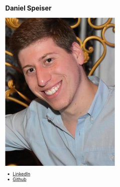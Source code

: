 Daniel Speiser
--------------

![](photos/daniel-speiser.jpg)

* [LinkedIn](https://www.linkedin.com/in/dspeiser)
* [Github](https://github.com/D-Speiser)
